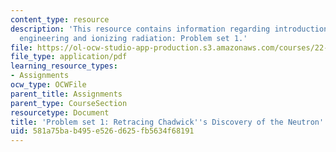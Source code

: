 ```yaml
---
content_type: resource
description: 'This resource contains information regarding introduction to nuclear
  engineering and ionizing radiation: Problem set 1.'
file: https://ol-ocw-studio-app-production.s3.amazonaws.com/courses/22-01-introduction-to-nuclear-engineering-and-ionizing-radiation-fall-2016/581a75bab495e526d625fb5634f68191_MIT22_01F16_ProblemSet1.pdf
file_type: application/pdf
learning_resource_types:
- Assignments
ocw_type: OCWFile
parent_title: Assignments
parent_type: CourseSection
resourcetype: Document
title: 'Problem set 1: Retracing Chadwick''s Discovery of the Neutron'
uid: 581a75ba-b495-e526-d625-fb5634f68191
---
```

